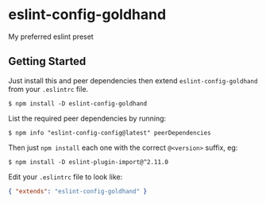 # eslint-config-goldhand
My preferred eslint preset

## Getting Started
Just install this and peer dependencies then extend `eslint-config-goldhand` from your `.eslintrc` file.

```
$ npm install -D eslint-config-goldhand
```

List the required peer dependencies by running:
```
$ npm info "eslint-config-config@latest" peerDependencies
```

Then just `npm install` each one with the correct `@<version>` suffix, eg:
```
$ npm install -D eslint-plugin-import@^2.11.0
```

Edit your `.eslintrc` file to look like:
```json
{ "extends": "eslint-config-goldhand" }
```
